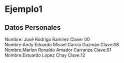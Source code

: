 # Ejemplo1 <br>
## Datos Personales<br>
Nombre: José Rodrigo Ramírez
Clave: 00 <br>
Nombre:Andy Eduardo Misael García Guzmán
Clave:08<br>
Nombre:Marlon Ronaldo Amador Carranza
Clave:01<br>
Nombre:Estuardo Lopez Chay
Clave:12<br>